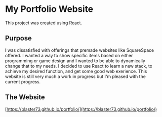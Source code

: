 # My Portfolio Website

This project was created using React.

## Purpose

I was dissatisfied with offerings that premade websites like SquareSpace offered. I wanted a way to show specific items based on either programming or game design and I wanted to be able to dynamically change that to my needs. I decided to use React to learn a new stack, to achieve my desired function, and get some good web exerience. This website is still very much a work in progress but I'm pleased with the current progress.

## The Website

[https://blaster73.github.io/portfolio/](https://blaster73.github.io/portfolio/)
